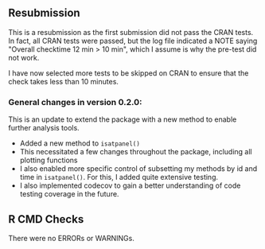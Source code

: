 ## Resubmission

This is a resubmission as the first submission did not pass the CRAN tests. In fact, all CRAN tests were passed, but the log file indicated a NOTE saying "Overall checktime 12 min > 10 min", which I assume is why the pre-test did not work. 

I have now selected more tests to be skipped on CRAN to ensure that the check takes less than 10 minutes. 

### General changes in version 0.2.0: 

This is an update to extend the package with a new method to enable further analysis tools. 

- Added a new method to `isatpanel()`
- This necessitated a few changes throughout the package, including all plotting functions
- I also enabled more specific control of subsetting my methods by id and time in `isatpanel()`. For this, I added quite extensive testing. 
- I also implemented codecov to gain a better understanding of code testing coverage in the future. 

## R CMD Checks

There were no ERRORs or WARNINGs.

